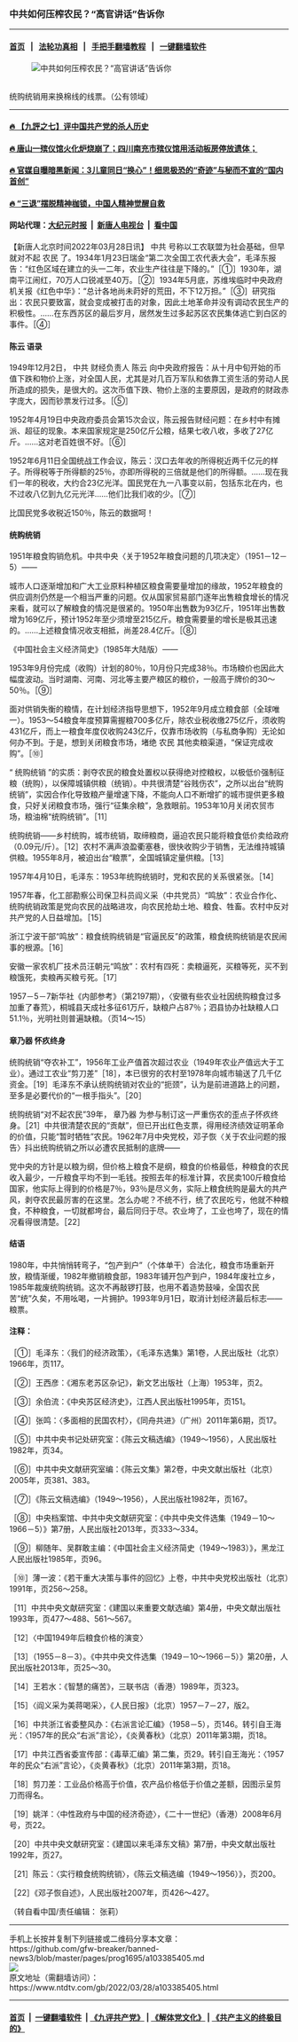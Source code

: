 ### 中共如何压榨农民？“高官讲话”告诉你
------------------------

#### [首页](https://github.com/gfw-breaker/banned-news3/blob/master/README.md) &nbsp;&nbsp;|&nbsp;&nbsp; [法轮功真相](https://github.com/begood0513/basic/blob/master/README.md)  &nbsp;&nbsp;|&nbsp;&nbsp; [手把手翻墙教程](https://github.com/gfw-breaker/guides/wiki)  &nbsp;&nbsp;|&nbsp;&nbsp; [一键翻墙软件](https://github.com/gfw-breaker/nogfw/blob/master/README.md)  



<div><div class="featured_image">
 <figure>
  <img alt="中共如何压榨农民？“高官讲话”告诉你" src="https://i.ntdtv.com/assets/uploads/2022/03/2022-03-28_153229-800x450.jpg"/>
 </figure><br/>
 <span class="caption">
  统购统销用来换棉线的线票。（公有领域）
 </span>
</div>
</div><hr/>

#### [ 🔥  【九評之七】评中国共产党的杀人历史](http://45.63.98.24:10000/videos/res1/news/../../res/jiuping/index.html?202301250400)

#### [ 🔥  唐山一殡仪馆火化炉烧崩了；四川南充市殡仪馆用活动板房停放遗体；](http://45.63.98.24:10000/videos/res1/news/../../res1/corona/index.html?202301250400)

#### [ 🔥  官媒自曝暗黑新闻：3儿童同日“换心”！细思极恐的“奇迹”与秘而不宣的“国内首创”](http://45.63.98.24:10000/videos/res1/news/../../res/Organs/index.html?202301250400)

#### [ 🔥  “三退”摆脱精神枷锁，中国人精神觉醒自救](http://45.63.98.24:10000/videos/res1/news/../../res1/tui/index.html?202301250400)

#### 网站代理：[大纪元时报](http://45.63.98.24:85/gb/?202301250400) &nbsp;|&nbsp; [新唐人电视台](http://45.63.98.24:8808/gb/?202301250400) &nbsp;|&nbsp; [看中国](http://45.63.98.24:8300/?202301250400)

<div><div class="post_content" itemprop="articleBody">
 <p>
  【新唐人北京时间2022年03月28日讯】
  <ok href="https://www.ntdtv.com/gb/中共.htm">
   中共
  </ok>
  号称以工农联盟为社会基础，但早就对不起
  <ok href="https://www.ntdtv.com/gb/农民.htm">
   农民
  </ok>
  了。1934年1月23日瑞金“第二次全国工农代表大会”，毛泽东报告：“红色区域在建立的头一二年，农业生产往往是下降的。”［①］1930年，湖南平江闹红，70万人口锐减至40万。［②］1934年5月底，苏维埃临时中央政府机关报《红色中华》：“总计各地尚未莳好的荒田，不下12万担。”［③］研究指出：农民只要致富，就会变成被打击的对象，因此土地革命并没有调动农民生产的积极性。……在东西苏区的最后岁月，居然发生过多起苏区农民集体逃亡到白区的事件。［④］
 </p>
 <h4>
  <ok href="https://www.ntdtv.com/gb/陈云.htm">
   陈云
  </ok>
  语录
 </h4>
 <p>
  1949年12月2日，
  <ok href="https://www.ntdtv.com/gb/中共.htm">
   中共
  </ok>
  财经负责人
  <ok href="https://www.ntdtv.com/gb/陈云.htm">
   陈云
  </ok>
  向中央政府报告：从十月中旬开始的币值下跌和物价上涨，对全国人民，尤其是对几百万军队和依靠工资生活的劳动人民所造成的损失，是很大的。这次币值下跌、物价上涨的主要原因，是政府的财政赤字庞大，因而钞票发行过多。［⑤］
 </p>
 <p>
  1952年4月19日中央政府委员会第15次会议，陈云报告财经问题：在乡村中有摊派、超征的现象。本来国家规定是250亿斤公粮，结果七收八收，多收了27亿斤。……这对老百姓很不好。［⑥］
 </p>
 <p>
  1952年6月11日全国统战工作会议，陈云：汉口去年收的所得税近两千亿元的样子。所得税等于所得额的25％，亦即所得税的三倍就是他们的所得额。……现在我们一年的税收，大约合23亿光洋。国民党在九一八事变以前，包括东北在内，也不过收八亿到九亿元光洋……他们比我们收的少。［⑦］
 </p>
 <p>
  比国民党多收税近150％，陈云的数据呵！
 </p>
 <h4>
  <ok href="https://www.ntdtv.com/gb/统购统销.htm">
   统购统销
  </ok>
 </h4>
 <p>
  1951年粮食购销危机。中共中央〈关于1952年粮食问题的几项决定〉（1951－12－5）——
 </p>
 <p>
  城市人口逐渐增加和广大工业原料种植区粮食需要量增加的缘故，1952年粮食的供应调剂仍然是一个相当严重的问题。仅从国家贸易部门逐年出售粮食增长的情况来看，就可以了解粮食的情况是很紧的。1950年出售数为93亿斤，1951年出售数增为169亿斤，预计1952年至少须增至215亿斤。粮食需要量的增长是极其迅速的。……上述粮食情况收支相抵，尚差28.4亿斤。［⑧］
 </p>
 <p>
  《中国社会主义经济简史》（1985年大陆版）——
 </p>
 <p>
  1953年9月份完成（收购）计划的80％，10月份只完成38％。市场粮价也因此大幅度波动。当时湖南、河南、河北等主要产粮区的粮价，一般高于牌价的30～50％。［⑨］
 </p>
 <p>
  面对供销失衡的粮情，在计划经济指导思想下，1952年9月成立粮食部（全球唯一）。1953～54粮食年度预算需握粮700多亿斤，除农业税收缴275亿斤，须收购431亿斤，而上一粮食年度仅收购243亿斤，仅靠市场收购（与私商争购）无论如何办不到。于是，想到关闭粮食市场，堵绝
  <ok href="https://www.ntdtv.com/gb/农民.htm">
   农民
  </ok>
  其他卖粮渠道，“保证完成收购”。［⑩］
 </p>
 <p>
  “
  <ok href="https://www.ntdtv.com/gb/统购统销.htm">
   统购统销
  </ok>
  ”的实质：剥夺农民的粮食处置权以获得绝对控粮权，以极低价强制征粮（统购），以保障城镇供粮（统销）。中共很清楚“谷贱伤农”，之所以出台“统购统销”，实因合作化导致粮产量增速下降，不能向人口不断增扩的城市提供更多粮食，只好关闭粮食市场，强行“征集余粮”，急救眼前。1953年10月关闭农贸市场，粮油棉“统购统销”。［11］
 </p>
 <p>
  统购统销——乡村统购，城市统销，取缔粮商，逼迫农民只能将粮食低价卖给政府（0.09元/斤）。［12］农村不满声浪盈衢塞巷，很快收购少于销售，无法维持城镇供粮。1955年8月，被迫出台“粮票”，全国城镇定量供粮。［13］
 </p>
 <p>
  1957年4月10日，毛泽东：1953年统购统销时，党和农民的关系很紧张。［14］
 </p>
 <p>
  1957年春，化工部勘察公司保卫科员阎义采（中共党员）“鸣放”：农业合作化、统购统销政策是党向农民的战略进攻，向农民抢劫土地、粮食、牲畜。农村中反对共产党的人日益增加。［15］
 </p>
 <p>
  浙江宁波干部“鸣放”：粮食统购统销是“官逼民反”的政策，粮食统购统销是农民闹事的根源。［16］
 </p>
 <p>
  安徽一家农机厂技术员汪朝元“鸣放”：农村有四死：卖粮逼死，买粮等死，买不到粮饿死，卖粮再买粮亏死。［17］
 </p>
 <p>
  1957－5－7新华社《内部参考》（第2197期），〈安徽有些农业社因统购粮食过多加重了春荒〉，桐城县天成社多征61万斤，缺粮户占87％；泗县协办社缺粮人口51.1％，光明社则普遍缺粮。（页14～15）
 </p>
 <h4>
  <ok href="https://www.ntdtv.com/gb/章乃器.htm">
   章乃器
  </ok>
  怀疚终身
 </h4>
 <p>
  统购统销“夺农补工”，1956年工业产值首次超过农业（1949年农业产值远大于工业）。通过工农业“剪刀差”［18］，本已很穷的农村至1978年向城市输送了几千亿资金。［19］毛泽东不承认统购统销对农业的“扼颈”，认为是前进道路上的问题，至多是必要代价的“一根手指头”。［20］
 </p>
 <p>
  统购统销“对不起农民”39年，
  <ok href="https://www.ntdtv.com/gb/章乃器.htm">
   章乃器
  </ok>
  为参与制订这一严重伤农的歪点子怀疚终身。［21］中共很清楚农民的“贡献”，但已开出红色支票，得用经济绩效证明革命的价值，只能“暂时牺牲”农民。1962年7月中央党校，邓子恢〈关于农业问题的报告〉抖出统购统销之所以必遭农民抵制的底牌——
 </p>
 <p>
  党中央的方针是以粮为纲，但价格上粮食不是纲，粮食的价格最低，种粮食的农民收入最少，一斤粮食平均不到一毛钱。按照去年的标准计算，农民卖100斤粮食给国家，他实际上得到的价格是7％，93％是尽义务，实际上粮食统购是最大的共产风，剥夺农民最厉害的在这里。怎么办呢？不统不行，统了农民吃亏，他就不种粮食，不种粮食，一切就都垮台，最后同归于尽。农业垮了，工业也垮了，现在的情况看得很清楚。［22］
 </p>
 <h4>
  结语
 </h4>
 <p>
  1980年，中共悄悄转弯子，“包产到户”（个体单干）合法化，粮食市场重新开放，粮情渐缓，1982年撤销粮食部，1983年铺开包产到户，1984年废社立乡，1985年裁废统购统销。这次不再敲锣打鼓，也用不着造势鼓噪，全国农民苦“统”久矣，不用吆喝，一片拥护。1993年9月1日，取消计划经济最后标志——粮票。
 </p>
 <h4>
  注释：
 </h4>
 <p>
  ［①］毛泽东：〈我们的经济政策〉，《毛泽东选集》第1卷，人民出版社（北京）1966年，页117。
 </p>
 <p>
  ［②］王西彦：《湘东老苏区杂记》，新文艺出版社（上海）1953年，页2。
 </p>
 <p>
  ［③］余伯流：《中央苏区经济史》，江西人民出版社1995年，页151。
 </p>
 <p>
  ［④］张鸣：〈多面相的民国农村〉，《同舟共进》（广州）2011年第6期，页17。
 </p>
 <p>
  ［⑤］中共中央书记处研究室：《陈云文稿选编》（1949～1956），人民出版社1982年，页34。
 </p>
 <p>
  ［⑥］中共中央文献研究室编：《陈云文集》第2卷，中央文献出版社（北京）2005年，页381、383。
 </p>
 <p>
  ［⑦］《陈云文稿选编》（1949～1956），人民出版社1982年，页167。
 </p>
 <p>
  ［⑧］中央档案馆、中共中央文献研究室：《中共中央文件选集（1949－10～1966－5）》第7册，人民出版社2013年，页333～334。
 </p>
 <p>
  ［⑨］柳随年、吴群敢主编：《中国社会主义经济简史（1949～1983）》，黑龙江人民出版社1985年，页96。
 </p>
 <p>
  ［⑩］薄一波：《若干重大决策与事件的回忆》上卷，中共中央党校出版社（北京）1991年，页256～258。
 </p>
 <p>
  ［11］中共中央文献研究室：《建国以来重要文献选编》第4册，中央文献出版社1993年，页477～488、561～567。
 </p>
 <p>
  ［12］〈中国1949年后粮食价格的演变〉
 </p>
 <p>
  ［13］（1955－8－3）。《中共中央文件选集（1949－10～1966－5）》第20册，人民出版社2013年，页25～30。
 </p>
 <p>
  ［14］王若水：《智慧的痛苦》，三联书店（香港）1989年，页323。
 </p>
 <p>
  ［15］〈阎义采为美蒋喝采〉，《人民日报》（北京）1957－7－27，版2。
 </p>
 <p>
  ［16］中共浙江省委整风办：《右派言论汇编》（1958－5），页146。转引自王海光：〈1957年的民众“右派”言论〉，《炎黄春秋》（北京）2011年第3期，页18。
 </p>
 <p>
  ［17］中共江西省委宣传部：《毒草汇编》第二集，页29。转引自王海光：〈1957年的民众“右派”言论〉，《炎黄春秋》（北京）2011年第3期，页18。
 </p>
 <p>
  ［18］剪刀差：工业品价格高于价值，农产品价格低于价值之差额，因图示呈剪刀而得名。
 </p>
 <p>
  ［19］姚洋：〈中性政府与中国的经济奇迹〉，《二十一世纪》（香港）2008年6月号，页22。
 </p>
 <p>
  ［20］中共中央文献研究室：《建国以来毛泽东文稿》第7册，中央文献出版社1992年，页27。
 </p>
 <p>
  ［21］陈云：〈实行粮食统购统销〉，《陈云文稿选编（1949～1956）》，页200。
 </p>
 <p>
  ［22］《邓子恢自述》，人民出版社2007年，页426～427。
 </p>
 <p>
  （转自看中国/责任编辑： 张莉）
 </p>
 <div class="single_ad">
 </div>
</div>
</div>
<hr/>
手机上长按并复制下列链接或二维码分享本文章：<br/>
https://github.com/gfw-breaker/banned-news3/blob/master/pages/prog1695/a103385405.md <br/>
<a href='https://github.com/gfw-breaker/banned-news3/blob/master/pages/prog1695/a103385405.md'><img src='https://github.com/gfw-breaker/banned-news3/blob/master/pages/prog1695/a103385405.md.png'/></a> <br/>
原文地址（需翻墙访问）：https://www.ntdtv.com/gb/2022/03/28/a103385405.html


------------------------
#### [首页](https://github.com/gfw-breaker/banned-news3/blob/master/README.md) &nbsp;|&nbsp; [一键翻墙软件](https://github.com/gfw-breaker/nogfw/blob/master/README.md) &nbsp;| [《九评共产党》](https://github.com/gfw-breaker/9ping.md/blob/master/README.md#九评之一评共产党是什么) | [《解体党文化》](https://github.com/gfw-breaker/jtdwh.md/blob/master/README.md) | [《共产主义的终极目的》](https://github.com/gfw-breaker/gczydzjmd.md/blob/master/README.md)


<img src='http://gfw-breaker.win/banned-news3/pages/prog1695/a103385405.md' width='0px' height='0px'/>